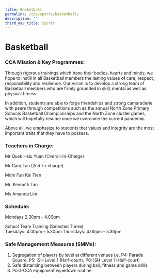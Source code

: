 ```yaml
---
title: Basketball
permalink: /cca/sports/basketball/
description: ""
third_nav_title: Sports
---
```

# **Basketball**

### CCA Mission & Key Programmes:

Through rigorous trainings which hone their bodies, hearts and minds, we hope to instill in all Basketball members the lasting values of care, respect, responsibility and resilience. Our vision is to develop a strong team of Basketball members who are firmly grounded in skill, mental as well as physical fitness.

In addition, students are able to forge friendships and strong camaraderie with peers through competitions such as the annual North Zone Primary Schools Basketball Championships and the North Zone cluster games, which will hopefully resume once we overcome the current pandemic.

Above all, we emphasize to students that values and integrity are the most important traits that they have to possess.

### Teachers in Charge:

Mr Quek Hsiu Yuan (Overall-In-Charge)

Mr Gary Tan (2nd-In-charge)

Mdm Fun Kai Tien 

Mr. Kenneth Tan

Ms Amanda Lim

### Schedule:

Mondays 2.30pm - 4.00pm

School Team Training (Selected Times)  
Tuesdays: 4.00pm – 5.30pm 
Thursdays: 4.00pm – 5.30pm

### Safe Management Measures (SMMs):

1.  Segregation of players by level at different venues i.e. P4: Parade Square, P5: ISH Level 1 (Half-court), P6: ISH Level 1 (Half-court)
2.  Safe distancing between players during ball, fitness and game drills
3.  Post-CCA equipment wipedown routine